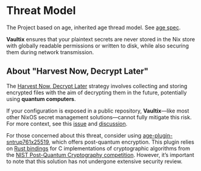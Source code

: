 # Threat Model

The Project based on age, inherited age thread model. See [age spec](https://github.com/C2SP/C2SP/blob/main/age.md).

**Vaultix** ensures that your plaintext secrets are never stored in the Nix store with globally readable permissions or written to disk, while also securing them during network transmission.

## About "Harvest Now, Decrypt Later"

The [Harvest Now, Decrypt Later](https://en.wikipedia.org/wiki/Harvest_now,_decrypt_later) strategy involves collecting and storing encrypted files with the aim of decrypting them in the future, potentially using **quantum computers**.

If your configuration is exposed in a public repository, **Vaultix**—like most other NixOS secret management solutions—cannot fully mitigate this risk. For more context, see this [issue](https://github.com/FiloSottile/age/issues/578) and [discussion](https://github.com/FiloSottile/age/discussions/231).

For those concerned about this threat, consider using [age-plugin-sntrup761x25519](https://github.com/keisentraut/age-plugin-sntrup761x25519), which offers post-quantum encryption. This plugin relies on [Rust bindings](https://github.com/rustpq/pqcrypto) for C implementations of cryptographic algorithms from the [NIST Post-Quantum Cryptography competition](https://csrc.nist.gov/projects/post-quantum-cryptography). However, it’s important to note that this solution has not undergone extensive security review. 

